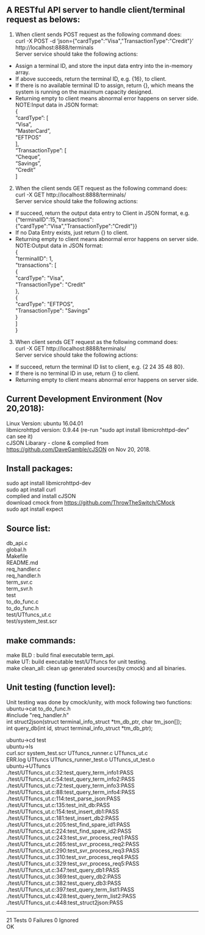 A RESTful API server to handle client/terminal request as belows: 
-------------------------------------------------------------------  
1. When client sends POST request as the following command does:  
curl -X POST -d ‘json={"cardType":"Visa","TransactionType":"Credit"}’ http://localhost:8888/terminals  
Server service should take the following actions:   
  - Assign a terminal ID, and store the input data entry into the in-memory array.  
  - If above succeeds, return the terminal ID, e.g. {16}, to client.  
  - If there is no available terminal ID to assign, return {}, which means the system is running on the maximum capacity designed.  
  - Returning empty to client means abnormal error happens on server side.  
NOTE:Input data in JSON format:   
{   
        “cardType”: [  
        “Visa”,  
        “MasterCard”,  
        "EFTPOS”  
    ],  
        “TransactionType”: [  
        “Cheque”,  
        “Savings”,  
        “Credit”  
    ]   
  
  
2. When the client sends GET request as the following command does:  
curl -X GET http://localhost:8888/terminals/<id>  
Server service should take the following actions:   
  - If succeed, return the output data entry to Client in JSON format, e.g.
	{"terminalID":15,"transactions":{"cardType":"Visa","TransactionType":"Credit"}}
  - If no Data Entry exists, just return {} to client.  
  - Returning empty to client means abnormal error happens on server side.  
NOTE:Output data in JSON format:   
{  
     "terminalID": 1,  
     "transactions": [  
     {  
          "cardType": "Visa",  
          "TransactionType": "Credit"  
     },  
     {  
          "cardType": "EFTPOS",  
          "TransactionType": "Savings"  
     }  
     ]  
}  
  
3. When client sends GET request as the following command does:  
curl -X GET http://localhost:8888/terminals/  
Server service should take the following actions:   
  - If succeed, return the terminal ID list to client, e.g. {2 24 35 48 80}.  
  - If there is no terminal ID in use, return {} to client.  
  - Returning empty to client means abnormal error happens on server side. 
   
Current Development Environment (Nov 20,2018): 
--------------------------
Linux Version: ubuntu 16.04.01  
libmicrohttpd version: 0.9.44 (re-run "sudo apt install libmicrohttpd-dev" can see it)  
cJSON Libarary - clone & complied from https://github.com/DaveGamble/cJSON on Nov 20, 2018.

Install packages:
----------------
sudo apt install libmicrohttpd-dev  
sudo apt install curl  
complied and install cJSON  
download cmock from  https://github.com/ThrowTheSwitch/CMock   
sudo apt install expect

Source list:  
------------------------- 
db_api.c  
global.h  
Makefile  
README.md  
req_handler.c  
req_handler.h  
term_svr.c  
term_svr.h  
test  
to_do_func.c  
to_do_func.h  
test/UTfuncs_ut.c  
test/system_test.scr

make commands:
-------------------------
make BLD : build final executable term_api.  
make UT: build executable test/UTfuncs for unit testing.  
make clean_all: clean up generated sources(by cmock) and all binaries.  

Unit testing (function level):  
----------------------------------------------------------------
Unit testing was done by cmock/unity, with mock following two functions:  
ubuntu->cat to_do_func.h  
#include "req_handler.h"  
int struct2json(struct terminal_info_struct *tm_db_ptr, char tm_json[]);  
int query_db(int id, struct terminal_info_struct *tm_db_ptr);  

ubuntu->cd test  
ubuntu->ls  
curl.scr  system_test.scr  UTfuncs_runner.c       UTfuncs_ut.c  
ERR.log   UTfuncs          UTfuncs_runner_test.o  UTfuncs_ut_test.o  
ubuntu->UTfuncs  
./test/UTfuncs_ut.c:32:test_query_term_info1:PASS  
./test/UTfuncs_ut.c:54:test_query_term_info2:PASS  
./test/UTfuncs_ut.c:72:test_query_term_info3:PASS  
./test/UTfuncs_ut.c:88:test_query_term_info4:PASS  
./test/UTfuncs_ut.c:114:test_parse_json:PASS  
./test/UTfuncs_ut.c:135:test_init_db:PASS  
./test/UTfuncs_ut.c:154:test_insert_db1:PASS  
./test/UTfuncs_ut.c:181:test_insert_db2:PASS  
./test/UTfuncs_ut.c:205:test_find_spare_id1:PASS  
./test/UTfuncs_ut.c:224:test_find_spare_id2:PASS  
./test/UTfuncs_ut.c:243:test_svr_process_req1:PASS  
./test/UTfuncs_ut.c:265:test_svr_process_req2:PASS  
./test/UTfuncs_ut.c:290:test_svr_process_req3:PASS  
./test/UTfuncs_ut.c:310:test_svr_process_req4:PASS  
./test/UTfuncs_ut.c:329:test_svr_process_req5:PASS  
./test/UTfuncs_ut.c:347:test_query_db1:PASS  
./test/UTfuncs_ut.c:369:test_query_db2:PASS  
./test/UTfuncs_ut.c:382:test_query_db3:PASS  
./test/UTfuncs_ut.c:397:test_query_term_list1:PASS  
./test/UTfuncs_ut.c:428:test_query_term_list2:PASS  
./test/UTfuncs_ut.c:448:test_struct2json:PASS  
   
-----------------------  
21 Tests 0 Failures 0 Ignored  
OK  
